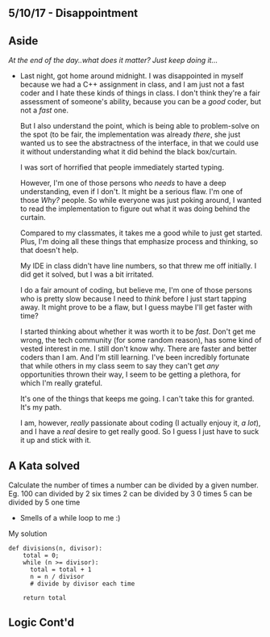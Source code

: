## 5/10/17 - Disappointment

## Aside 

  *At the end of the day..what does it matter? Just keep doing it...*

- Last night, got home around midnight. 
  I was disappointed in myself because we had a C++ assignment in class,
  and I am just not a fast coder and I hate these kinds of things in class.
  I don't think they're a fair assessment of someone's ability, 
  because you can be a *good* coder, but not a *fast* one.
  
  But I also understand the point, which is being able to problem-solve 
  on the spot (to be fair, the implementation was already *there*,
  she just wanted us to see the abstractness of the interface,
  in that we could use it without understanding what it did 
  behind the black box/curtain.
  
  I was sort of horrified that people immediately started typing.
  
  However, I'm one of those persons who *needs* to have a deep
  understanding, even if I don't. It might be a serious flaw. 
  I'm one of those *Why?* people. So while everyone was just 
  poking around, I wanted to read the implementation to figure
  out what it was doing behind the curtain.
  
  Compared to my classmates, it takes me a good while to just get started.
  Plus, I'm doing all these things that emphasize process and thinking,
  so that doesn't help. 
  
  My IDE in class didn't have line numbers, so that threw me off initially.
  I did get it solved, but I was a bit irritated. 
  
  I do a fair amount of coding, but believe me, I'm one of those persons
  who is pretty slow because I need to *think* before I just start tapping
  away. It might prove to be a flaw, but I guess maybe I'll get faster 
  with time?
  
  I started thinking about whether it was worth it to be *fast*. 
  Don't get me wrong, the tech community (for some random reason),
  has some kind of vested interest in me. I still don't know why.
  There are faster and better coders than I am. And I'm still learning.
  I've been incredibly fortunate that while others in my class seem 
  to say they can't get *any* opportunities thrown their way,
  I seem to be getting a plethora, for which I'm really grateful.
  
  It's one of the things that keeps me going. I can't take this 
  for granted. It's my path. 
  
  I am, however, *really* passionate about coding (I actually enjouy it,
  *a lot*), and I have a *real* desire to get really good. So I guess 
  I just have to suck it up and stick with it. 
  


## A Kata solved

Calculate the number of times a number can be divided by a given number.
Eg. 100 can divided by 2 six times 
    2 can be divided by 3 0 times 
    5 can be divided by 5 one time
    
- Smells of a while loop to me :)

My solution

```
def divisions(n, divisor):
    total = 0;
    while (n >= divisor):
      total = total + 1 
      n = n / divisor 
      # divide by divisor each time
      
    return total

```

## Logic Cont'd


